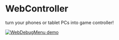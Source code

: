 WebController
=============

turn your phones or tablet PCs into game controller!  

[![WebDebugMenu demo](http://img.youtube.com/vi/o2r8HtDVEGQ/0.jpg)](http://www.youtube.com/watch?v=o2r8HtDVEGQ)
